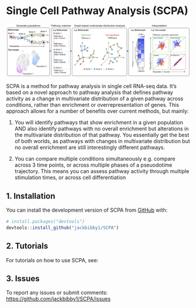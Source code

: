 
<!-- README.md is generated from README.Rmd. Please edit that file -->

# Single Cell Pathway Analysis (SCPA)

<!-- badges: start -->
<!-- badges: end -->

![SCPA outline](man/figures/scpa_outline.png)

SCPA is a method for pathway analysis in single cell RNA-seq data. It’s
based on a novel approach to pathway analysis that defines pathway
activity as a change in multivariate distribution of a given pathway
across conditions, rather than enrichment or overrepresentation of
genes. This approach allows for a number of benefits over current
methods, but mainly:

1.  You will identify pathways that show enrichment in a given
    population AND also identify pathways with no overall enrichment but
    alterations in the multivariate distribution of that pathway. You
    essentially get the best of both worlds, as pathways with changes in
    multivariate distribution but no overall enrichment are still
    interestingly different pathways.

2.  You can compare multiple conditions simultaneously e.g. compare
    across 3 time points, or across multiple phases of a pseuodotime
    trajectory. This means you can assess pathway activity through
    multiple stimulation times, or across cell differentiation

## 1. Installation

You can install the development version of SCPA from
[GitHub](https://github.com/) with:

``` r
# install.packages("devtools")
devtools::install_github("jackbibby1/SCPA")
```

## 2. Tutorials

For tutorials on how to use SCPA, see:

## 3. Issues

To report any issues or submit comments:
<https://github.com/jackbibby1/SCPA/issues>
